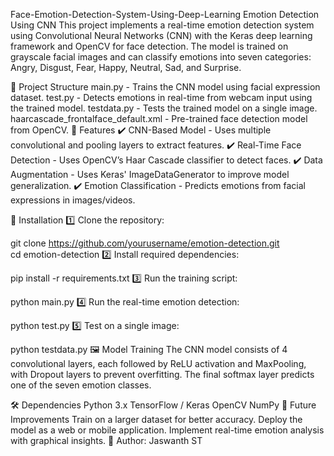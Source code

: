 Face-Emotion-Detection-System-Using-Deep-Learning
Emotion Detection Using CNN
This project implements a real-time emotion detection system using Convolutional Neural Networks (CNN) with the Keras deep learning framework and OpenCV for face detection. The model is trained on grayscale facial images and can classify emotions into seven categories:
Angry, Disgust, Fear, Happy, Neutral, Sad, and Surprise.

📂 Project Structure
main.py - Trains the CNN model using facial expression dataset.
test.py - Detects emotions in real-time from webcam input using the trained model.
testdata.py - Tests the trained model on a single image.
haarcascade_frontalface_default.xml - Pre-trained face detection model from OpenCV.
🚀 Features
✔️ CNN-Based Model - Uses multiple convolutional and pooling layers to extract features.
✔️ Real-Time Face Detection - Uses OpenCV’s Haar Cascade classifier to detect faces.
✔️ Data Augmentation - Uses Keras' ImageDataGenerator to improve model generalization.
✔️ Emotion Classification - Predicts emotions from facial expressions in images/videos.

📌 Installation
1️⃣ Clone the repository:

git clone https://github.com/yourusername/emotion-detection.git  
cd emotion-detection
2️⃣ Install required dependencies:

pip install -r requirements.txt
3️⃣ Run the training script:

python main.py
4️⃣ Run the real-time emotion detection:

python test.py
5️⃣ Test on a single image:

python testdata.py
🖼️ Model Training
The CNN model consists of 4 convolutional layers, each followed by ReLU activation and MaxPooling, with Dropout layers to prevent overfitting. The final softmax layer predicts one of the seven emotion classes.

🛠 Dependencies
Python 3.x
TensorFlow / Keras
OpenCV
NumPy
🎯 Future Improvements
Train on a larger dataset for better accuracy.
Deploy the model as a web or mobile application.
Implement real-time emotion analysis with graphical insights.
📌 Author: Jaswanth ST
